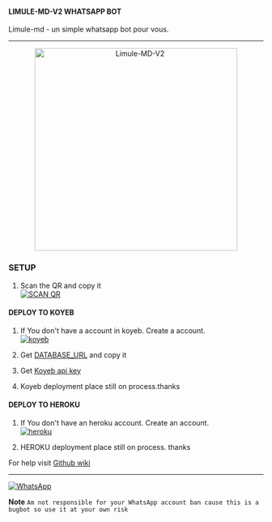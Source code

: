 #### LIMULE-MD-V2 WHATSAPP BOT
Limule-md - un simple whatsapp bot pour vous.

***
<p align="center">
  <a href="https://youtube.com/@JOURNALDESTEMPEST?si=J88r-_6TcZvQIifZ">
    <img alt="Limule-MD-V2" height="400" src="https://telegra.ph/file/090e6aac73fb24a0dd70e.jpg">
  </a>
</p>

### SETUP

1. Scan the QR and copy it
    <br>
<a href='https://session-v1-f8d6d14b.koyeb.app/qr' target="_blank"><img alt='SCAN QR' src='https://img.shields.io/badge/Scan_qr-100000?style=for-the-badge&logo=scan&logoColor=white&labelColor=red&color=red'/></a>

#### DEPLOY TO KOYEB 

1. If You don't have a account in koyeb. Create a account.
    <br>
<a href='https://app.koyeb.com/auth/signup' target="_blank"><img alt='koyeb' src='https://img.shields.io/badge/-Create-black?style=for-the-badge&logo=koyeb&logoColor=white'/></a>

3. Get [DATABASE_URL](https://github.com/Limule3650/Limule-MD-V2/wiki/DATABASE_URL) and copy it

4. Get [Koyeb api key](https://app.koyeb.com/account/api)

2. Koyeb deployment place still on process.thanks 

#### DEPLOY TO HEROKU
1. If You don't have an heroku account. Create an account.
    <br>
<a href='https://signup.heroku.com/identity' target="_blank"><img alt='heroku' src='https://img.shields.io/badge/-Create-violet?style=for-the-badge&logo=keroku&logoColor=violet'/></a>

2. HEROKU deployment place still on process. thanks 



For help visit [Github wiki](https://github.com/Limule3650/Limule-MD-V2/wiki)

***
<a href="https://whatsapp.com/channel/0029VahIcmX4o7qQ9GO2Pk0d"><img alt="WhatsApp" src="https://img.shields.io/badge/-Whatsapp%20Channel-green?style=for-the-badge&logo=whatsapp&logoColor=blue"/></a>


 **Note**
 `Am not responsible for your WhatsApp account ban cause this is a bugbot so use it at your own risk `
